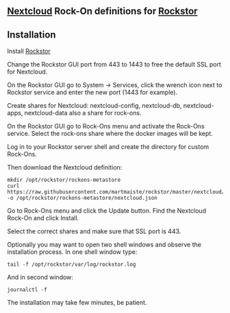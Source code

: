 ## [Nextcloud](https://nextcloud.com) Rock-On definitions for [Rockstor](https://rockstor.com)

## Installation

Install [Rockstor](http://rockstor.com/download.html)

Change the Rockstor GUI port from 443 to 1443 to free the default SSL port for Nextcloud.

On the Rockstor GUI go to System -> Services, click the wrench icon next to Rockstor service and enter the new port (1443 for example).

Create shares for Nextcloud: nextcloud-config, nextcloud-db, nextcloud-apps, nextcloud-data also a share for rock-ons.

On the Rockstor GUI go to Rock-Ons menu and activate the Rock-Ons service.
Select the rock-ons share where the docker images will be kept.

Log in to your Rockstor server shell and create the directory for custom Rock-Ons.

Then download the Nextcloud definition:
```
mkdir /opt/rockstor/rockons-metastore
curl https://raw.githubusercontent.com/martmaiste/rockstor/master/nextcloud/nextcloud.json -o /opt/rockstor/rockons-metastore/nextcloud.json
```

Go to Rock-Ons menu and click the Update button. Find the Nextcloud Rock-On and click Install.

Select the correct shares and make sure that SSL port is 443.

Optionally you may want to open two shell windows and observe the installation process.
In one shell window type:
```
tail -f /opt/rockstor/var/log/rockstor.log
```
And in second window:
```
journalctl -f
```

The installation may take few minutes, be patient.
